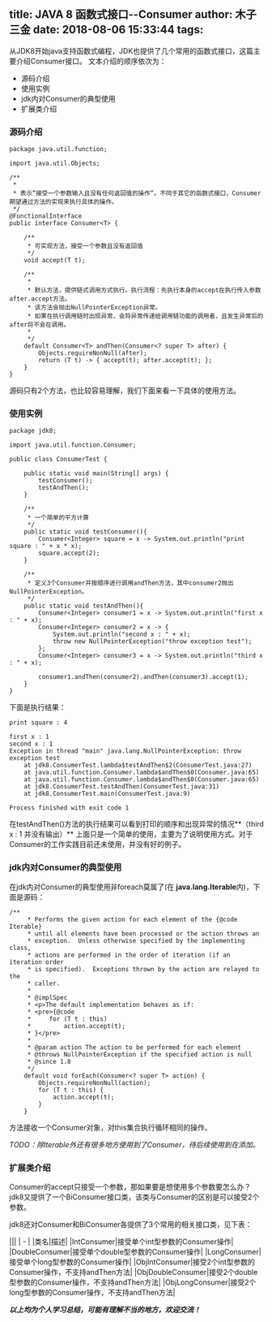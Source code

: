title: JAVA 8 函数式接口--Consumer
author: 木子三金
date: 2018-08-06 15:33:44
tags:
---
从JDK8开始java支持函数式编程，JDK也提供了几个常用的函数式接口，这篇主要介绍Consumer接口。
文本介绍的顺序依次为：
- 源码介绍
- 使用实例
- jdk内对Consumer的典型使用
- 扩展类介绍

<!-- more -->

### 源码介绍
```
package java.util.function;

import java.util.Objects;

/**
 *
 * 表示“接受一个参数输入且没有任何返回值的操作“。不同于其它的函数式接口，Consumer期望通过方法的实现来执行具体的操作。
 */
@FunctionalInterface
public interface Consumer<T> {

    /**
     * 可实现方法，接受一个参数且没有返回值
     */
    void accept(T t);

    /**
     * 
     * 默认方法，提供链式调用方式执行。执行流程：先执行本身的accept在执行传入参数after.accept方法。
     * 该方法会抛出NullPointerException异常。
     * 如果在执行调用链时出现异常，会将异常传递给调用链功能的调用者，且发生异常后的after将不会在调用。
     * 
     */
    default Consumer<T> andThen(Consumer<? super T> after) {
        Objects.requireNonNull(after);
        return (T t) -> { accept(t); after.accept(t); };
    }
}

```
源码只有2个方法，也比较容易理解，我们下面来看一下具体的使用方法。

### 使用实例

```
package jdk8;

import java.util.function.Consumer;

public class ConsumerTest {

    public static void main(String[] args) {
        testConsumer();
        testAndThen();
    }

    /**
     * 一个简单的平方计算
     */
    public static void testConsumer(){
        Consumer<Integer> square = x -> System.out.println("print square : " + x * x);
        square.accept(2);
    }

    /**
     * 定义3个Consumer并按顺序进行调用andThen方法，其中consumer2抛出NullPointerException。
     */
    public static void testAndThen(){
        Consumer<Integer> consumer1 = x -> System.out.println("first x : " + x);
        Consumer<Integer> consumer2 = x -> {
            System.out.println("second x : " + x);
            throw new NullPointerException("throw exception test");
        };
        Consumer<Integer> consumer3 = x -> System.out.println("third x : " + x);

        consumer1.andThen(consumer2).andThen(consumer3).accept(1);
    }
}

```
下面是执行结果：
```
print square : 4

first x : 1
second x : 1
Exception in thread "main" java.lang.NullPointerException: throw exception test
	at jdk8.ConsumerTest.lambda$testAndThen$2(ConsumerTest.java:27)
	at java.util.function.Consumer.lambda$andThen$0(Consumer.java:65)
	at java.util.function.Consumer.lambda$andThen$0(Consumer.java:65)
	at jdk8.ConsumerTest.testAndThen(ConsumerTest.java:31)
	at jdk8.ConsumerTest.main(ConsumerTest.java:9)

Process finished with exit code 1
```
在testAndThen()方法的执行结果可以看到打印的顺序和出现异常的情况**（third x : 1 并没有输出）**
上面只是一个简单的使用，主要为了说明使用方式。对于Consumer的工作实践目前还未使用，并没有好的例子。

### jdk内对Consumer的典型使用
在jdk内对Consumer的典型使用非foreach莫属了(在 **java.lang.Iterable**内)，下面是源码：
```
/**
     * Performs the given action for each element of the {@code Iterable}
     * until all elements have been processed or the action throws an
     * exception.  Unless otherwise specified by the implementing class,
     * actions are performed in the order of iteration (if an iteration order
     * is specified).  Exceptions thrown by the action are relayed to the
     * caller.
     *
     * @implSpec
     * <p>The default implementation behaves as if:
     * <pre>{@code
     *     for (T t : this)
     *         action.accept(t);
     * }</pre>
     *
     * @param action The action to be performed for each element
     * @throws NullPointerException if the specified action is null
     * @since 1.8
     */
    default void forEach(Consumer<? super T> action) {
        Objects.requireNonNull(action);
        for (T t : this) {
            action.accept(t);
        }
    }
```
方法接收一个Consumer对象，对this集合执行循环相同的操作。

*TODO：除Iterable外还有很多地方使用到了Consumer，待后续使用到在添加。*

### 扩展类介绍
Consumer的accept只接受一个参数，那如果要是想使用多个参数要怎么办？jdk8又提供了一个BiConsumer接口类，该类与Consumer的区别是可以接受2个参数。

jdk8还对Consumer和BiConsumer各提供了3个常用的相关接口类，见下表：

|||
| - |
|类名|描述|
|IntConsumer|接受单个int型参数的Consumer操作|
|DoubleConsumer|接受单个double型参数的Consumer操作|
|LongConsumer|接受单个long型参数的Consumer操作|
|ObjIntConsumer|接受2个int型参数的Consumer操作，不支持andThen方法|
|ObjDoubleConsumer|接受2个double型参数的Consumer操作，不支持andThen方法|
|ObjLongConsumer|接受2个long型参数的Consumer操作，不支持andThen方法|

***以上均为个人学习总结，可能有理解不当的地方，欢迎交流！***